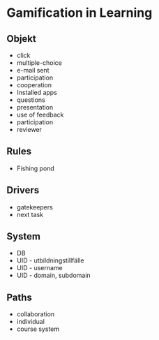 # Gamification in Learning

## Objekt
* click
* multiple-choice
* e-mail sent
* participation
* cooperation
* Installed apps
* questions
* presentation
* use of feedback
* participation
* reviewer

## Rules
* Fishing pond

## Drivers
* gatekeepers
* next task

## System
* DB
* UID - utbildningstillfälle
* UID - username
* UID - domain, subdomain

## Paths
* collaboration
* individual
* course system
